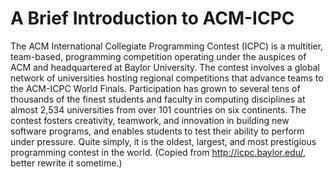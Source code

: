 # A Brief Introduction to ACM-ICPC

The ACM International Collegiate Programming Contest (ICPC) is a multitier, team-based, programming competition operating under the auspices of ACM and headquartered at Baylor University. The contest involves a global network of universities hosting regional competitions that advance teams to the ACM-ICPC World Finals. Participation has grown to several tens of thousands of the finest students and faculty in computing disciplines at almost 2,534 universities from over 101 countries on six continents. The contest fosters creativity, teamwork, and innovation in building new software programs, and enables students to test their ability to perform under pressure. Quite simply, it is the oldest, largest, and most prestigious programming contest in the world.
(Copied from http://icpc.baylor.edu/, better rewrite it sometime.)
